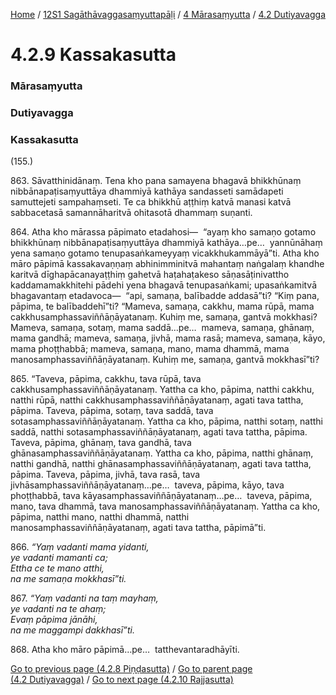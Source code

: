 
[Home](/) / [12S1 Sagāthāvaggasaṃyuttapāḷi](../../../12S1.md) / [4 Mārasaṃyutta](../../4.md) / [4.2 Dutiyavagga](../4.2.md)

# 4.2.9 Kassakasutta

### Mārasaṃyutta

### Dutiyavagga

### Kassakasutta

(155.)

863\. Sāvatthinidānaṃ. Tena kho pana samayena bhagavā bhikkhūnaṃ nibbānapaṭisaṃyuttāya dhammiyā kathāya sandasseti samādapeti samuttejeti sampahaṃseti. Te ca bhikkhū aṭṭhiṃ katvā manasi katvā sabbacetasā samannāharitvā ohitasotā dhammaṃ suṇanti.

864\. Atha kho mārassa pāpimato etadahosi—  “ayaṃ kho samaṇo gotamo bhikkhūnaṃ nibbānapaṭisaṃyuttāya dhammiyā kathāya…pe…  yannūnāhaṃ yena samaṇo gotamo tenupasaṅkameyyaṃ vicakkhukammāyā”ti. Atha kho māro pāpimā kassakavaṇṇaṃ abhinimminitvā mahantaṃ naṅgalaṃ khandhe karitvā dīghapācanayaṭṭhiṃ gahetvā haṭahaṭakeso sāṇasāṭinivattho kaddamamakkhitehi pādehi yena bhagavā tenupasaṅkami; upasaṅkamitvā bhagavantaṃ etadavoca—  “api, samaṇa, balībadde addasā”ti? “Kiṃ pana, pāpima, te balībaddehī”ti? “Mameva, samaṇa, cakkhu, mama rūpā, mama cakkhusamphassaviññāṇāyatanaṃ. Kuhiṃ me, samaṇa, gantvā mokkhasi? Mameva, samaṇa, sotaṃ, mama saddā…pe…  mameva, samaṇa, ghānaṃ, mama gandhā; mameva, samaṇa, jivhā, mama rasā; mameva, samaṇa, kāyo, mama phoṭṭhabbā; mameva, samaṇa, mano, mama dhammā, mama manosamphassaviññāṇāyatanaṃ. Kuhiṃ me, samaṇa, gantvā mokkhasī”ti?

865\. “Taveva, pāpima, cakkhu, tava rūpā, tava cakkhusamphassaviññāṇāyatanaṃ. Yattha ca kho, pāpima, natthi cakkhu, natthi rūpā, natthi cakkhusamphassaviññāṇāyatanaṃ, agati tava tattha, pāpima. Taveva, pāpima, sotaṃ, tava saddā, tava sotasamphassaviññāṇāyatanaṃ. Yattha ca kho, pāpima, natthi sotaṃ, natthi saddā, natthi sotasamphassaviññāṇāyatanaṃ, agati tava tattha, pāpima. Taveva, pāpima, ghānaṃ, tava gandhā, tava ghānasamphassaviññāṇāyatanaṃ. Yattha ca kho, pāpima, natthi ghānaṃ, natthi gandhā, natthi ghānasamphassaviññāṇāyatanaṃ, agati tava tattha, pāpima. Taveva, pāpima, jivhā, tava rasā, tava jivhāsamphassaviññāṇāyatanaṃ…pe…  taveva, pāpima, kāyo, tava phoṭṭhabbā, tava kāyasamphassaviññāṇāyatanaṃ…pe…  taveva, pāpima, mano, tava dhammā, tava manosamphassaviññāṇāyatanaṃ. Yattha ca kho, pāpima, natthi mano, natthi dhammā, natthi manosamphassaviññāṇāyatanaṃ, agati tava tattha, pāpimā”ti.

866\. _“Yaṃ vadanti mama yidanti,_  
_ye vadanti mamanti ca;_  
_Ettha ce te mano atthi,_  
_na me samaṇa mokkhasī”ti._  


867\. _“Yaṃ vadanti na taṃ mayhaṃ,_  
_ye vadanti na te ahaṃ;_  
_Evaṃ pāpima jānāhi,_  
_na me maggampi dakkhasī”ti._  


868\. Atha kho māro pāpimā…pe…  tatthevantaradhāyīti.

[Go to previous page (4.2.8 Piṇḍasutta)](4.2.8.md) / [Go to parent page (4.2 Dutiyavagga)](../4.2.md) / [Go to next page (4.2.10 Rajjasutta)](4.2.10.md)


